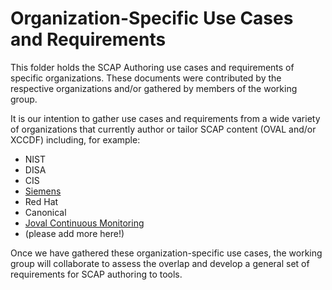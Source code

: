 # Organization-Specific Use Cases and Requirements

This folder holds the SCAP Authoring use cases and requirements of specific organizations. These documents were 
contributed by the respective organizations and/or gathered by members of the working group.

It is our intention to gather use cases and requirements from a wide variety of organizations that currently
author or tailor SCAP content (OVAL and/or XCCDF) including, for example:

- NIST
- DISA
- CIS
- [Siemens](https://github.com/scapcommunity/authoring/blob/master/requirements/siemens.md)
- Red Hat
- Canonical
- [Joval Continuous Monitoring](https://github.com/scapcommunity/authoring/blob/master/requirements/joval-continuous-monitoring.md)
- (please add more here!)

Once we have gathered these organization-specific use cases, the working group will collaborate to assess the overlap
and develop a general set of requirements for SCAP authoring to tools.



